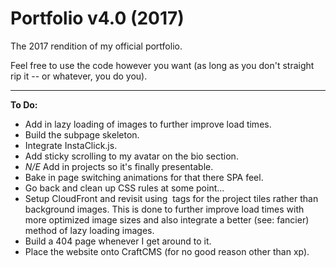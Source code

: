 # Portfolio v4.0 (2017)

The 2017 rendition of my official portfolio.

Feel free to use the code however you want (as long as you don't straight rip it -- or whatever, you do you).

***

**To Do:**

* Add in lazy loading of images to further improve load times.
* Build the subpage skeleton.
* Integrate InstaClick.js.
* Add sticky scrolling to my avatar on the bio section.
* *N/E* Add in projects so it's finally presentable.
* Bake in page switching animations for that there SPA feel.
* Go back and clean up CSS rules at some point...
* Setup CloudFront and revisit using <img> tags for the project tiles rather than background images. This is done to further improve load times with more optimized image sizes and also integrate a better (see: fancier) method of lazy loading images.
* Build a 404 page whenever I get around to it.
* Place the website onto CraftCMS (for no good reason other than xp).

